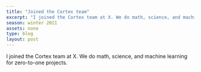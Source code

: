 ```yaml
---
title: "Joined the Cortex team"
excerpt: "I joined the Cortex team at X. We do math, science, and machine learning for zero-to-one projects."
season: winter 2021
assets: none
type: blog
layout: post
---
```


I joined the Cortex team at X. We do math, science, and machine learning for zero-to-one projects.
